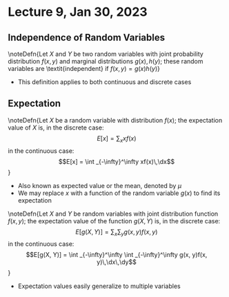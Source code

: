 # Lecture 9, Jan 30, 2023

## Independence of Random Variables

\noteDefn{Let $X$ and $Y$ be two random variables with joint probability distribution $f(x, y)$ and marginal distributions $g(x), h(y)$; these random variables are \textit{independent} if $f(x, y) = g(x)h(y)$}

* This definition applies to both continuous and discrete cases

## Expectation

\noteDefn{Let $X$ be a random variable with distribution $f(x)$; the expectation value of $X$ is, in the discrete case: $$E[x] = \sum _x xf(x)$$ in the continuous case: $$E[x] = \int _{-\infty}^\infty xf(x)\,\dx$$}

* Also known as expected value or the mean, denoted by $\mu$
* We may replace $x$ with a function of the random variable $g(x)$ to find its expectation

\noteDefn{Let $X$ and $Y$ be random variables with joint distribution function $f(x, y)$; the expectation value of the function $g(X, Y)$ is, in the discrete case: $$E[g(X, Y)] = \sum _x\sum _y g(x, y)f(x, y)$$ in the continuous case: $$E[g(X, Y)] = \int _{-\infty}^\infty \int _{-\infty}^\infty g(x, y)f(x, y)\,\dx\,\dy$$}

* Expectation values easily generalize to multiple variables

